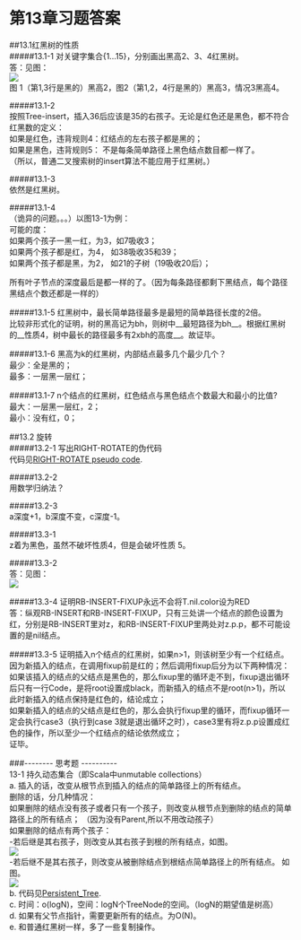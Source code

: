 第13章习题答案
=
##13.1红黑树的性质  
#####13.1-1 对关键字集合{1...15}，分别画出黑高2、3、4红黑树。  
答：见图：  
![](https://github.com/zhuxiuwei/CLRS/blob/master/Images/13.1-1.png)  
图 1（第1,3行是黑的）黑高2，图2（第1,2，4行是黑的）黑高3，情况3黑高4。  

#####13.1-2  
按照Tree-insert，插入36后应该是35的右孩子。无论是红色还是黑色，都不符合红黑数的定义：  
如果是红色，违背规则4：红结点的左右孩子都是黑的；  
如果是黑色，违背规则5： 不是每条简单路径上黑色结点数目都一样了。  
（所以，普通二叉搜索树的insert算法不能应用于红黑树。）  

#####13.1-3  
依然是红黑树。  

#####13.1-4  
（诡异的问题。。。）以图13-1为例：  
可能的度：  
如果两个孩子一黑一红，为3，如7吸收3；  
如果两个孩子都是红，为4， 如38吸收35和39；  
如果两个孩子都是黑，为2， 如21的子树（19吸收20后）；  

所有叶子节点的深度最后是都一样的了。（因为每条路径都剩下黑结点，每个路径黑结点个数还都是一样的）  

#####13.1-5 红黑树中，最长简单路径最多是最短的简单路径长度的2倍。  
比较非形式化的证明，树的黑高记为bh，则树中__最短路径为bh__。根据红黑树的__性质4，树中最长的路径最多有2xbh的高度__。故证毕。  

#####13.1-6 黑高为k的红黑树，内部结点最多几个最少几个？  
最少：全是黑的；  
最多：一层黑一层红；  

#####13.1-7 n个结点的红黑树，红色结点与黑色结点个数最大和最小的比值?  
最大：一层黑一层红，2；  
最小：没有红，0；  

##13.2 旋转  
#####13.2-1 写出RIGHT-ROTATE的伪代码  
代码见[RIGHT-ROTATE pseudo code](https://github.com/zhuxiuwei/CLRS/blob/master/src/chap13_RedBlackTree/RIGHT-ROTATE.pseudo).  

#####13.2-2  
用数学归纳法？  

#####13.2-3  
a深度+1，b深度不变，c深度-1。  

#####13.3-1  
z着为黑色，虽然不破坏性质4，但是会破坏性质 5。  

#####13.3-2  
答：见图：  
![](https://github.com/zhuxiuwei/CLRS/blob/master/Images/13.3-2.png)  

#####13.3-4 证明RB-INSERT-FIXUP永远不会将T.nil.color设为RED  
答：纵观RB-INSERT和RB-INSERT-FIXUP，只有三处讲一个结点的颜色设置为红，分别是RB-INSERT里对z，和RB-INSERT-FIXUP里两处对z.p.p，都不可能设置的是nil结点。  

#####13.3-5 证明插入n个结点的红黑树，如果n>1，则该树至少有一个红结点。  
因为新插入的结点，在调用fixup前是红的；然后调用fixup后分为以下两种情况：  
如果该插入的结点的父结点是黑色的，那么fixup里的循环走不到，fixup退出循环后只有一行Code，是将root设置成black，而新插入的结点不是root(n>1)，所以此时新插入的结点保持是红色的，结论成立；  
如果新插入的结点的父结点是红色的，那么会执行fixup里的循环，而fixup循环一定会执行case3（执行到case 3就是退出循环之时），case3里有将z.p.p设置成红色的操作，所以至少一个红结点的结论依然成立；  
证毕。  

###-------- 思考题 ----------  
13-1 持久动态集合（即Scala中unmutable collections）  
a. 插入的话，改变从根节点到插入的结点的简单路径上的所有结点。  
删除的话，分几种情况：  
如果删除的结点没有孩子或者只有一个孩子，则改变从根节点到删除的结点的简单路径上的所有结点；  （因为没有Parent,所以不用改动孩子）  
如果删除的结点有两个孩子：  
	-若后继是其右孩子，则改变从其右孩子到根的所有结点，如图。  
	![](https://github.com/zhuxiuwei/CLRS/blob/master/Images/13-1-a.1.png)  
	-若后继不是其右孩子，则改变从被删除结点到根结点简单路径上的所有结点。  如图。  
	![](https://github.com/zhuxiuwei/CLRS/blob/master/Images/13-1-a.2.png)  
b. 代码见[Persistent_Tree](https://github.com/zhuxiuwei/CLRS/blob/master/src/chap13_RedBlackTree/Persistent_Tree.java).  
c. 时间：o(logN)，空间：logN个TreeNode的空间。（logN的期望值是树高）  
d. 如果有父节点指针，需要更新所有的结点。为O(N)。  
e. 和普通红黑树一样，多了一些复制操作。  

